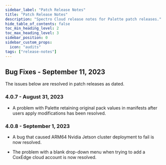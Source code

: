 ```yaml
---
sidebar_label: "Patch Release Notes"
title: "Patch Release Notes"
description: "Spectro Cloud release notes for Palette patch releases."
hide_table_of_contents: false
toc_min_heading_level: 2
toc_max_heading_level: 3
sidebar_position: 0
sidebar_custom_props: 
  icon: "audits"
tags: ["release-notes"]
---
```

 

## Bug Fixes - September 11, 2023

The issues below are resolved in patch releases as dated.

### 4.0.7 - August 31, 2023

- A problem with Palette retaining original pack values in manifests after users apply modifications has been resolved. 


### 4.0.8 - September 1, 2023


- A bug that caused ARM64 Nvidia Jetson cluster deployment to fail is now resolved. 

- The problem with a blank drop-down menu when trying to add a CoxEdge cloud account is now resolved.

